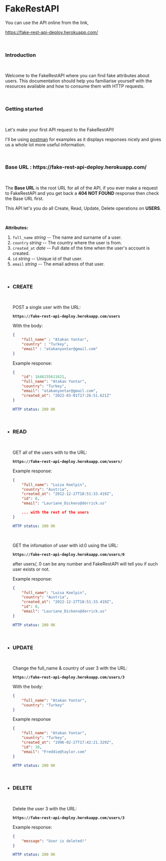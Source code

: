 # FakeRestAPI

You can use the API online from the link,

https://fake-rest-api-deploy.herokuapp.com/

<br>

<h3>Introduction</h3>
<br>
<p>Welcome to the FakeRestAPI where you can find fake attributes about users. This documentation should help you familiarise yourself with the resources available and how to consume them with HTTP requests.</p>
        
<br>
<h3>Getting started</h3>
<br>
        
<p>Let's make your first API request to the FakeRestAPI!</p>
        
<p>I'll be using <a href="https://www.postman.com/">postman</a> for examples as it displays responses nicely and gives us a whole lot more useful information.</p>
 
<br>
<h3>Base URL : <strong>https://fake-rest-api-deploy.herokuapp.com/</strong></h3>
<br>
        
<p>The <strong>Base URL</strong> is the root URL for all of the API, if you ever make a request to FakeRestAPI and you get back a <strong>404 NOT FOUND</strong> response then check the Base URL first.</p>
        
<p>This API let's you do all Create, Read, Update, Delete operations on <strong>USERS</strong>.</p>
<br>

<p><strong>Attributes:</strong></p>
        
<ol>
    <li><code>full_name</code> <em>string</em> -- The name and surname of a user.</li>
    <li><code>country</code> <em>string</em> -- The country where the user is from.</li>
    <li><code>created_at</code> <em>date</em> -- Full date of the time when the user's account is created.</li>
    <li><code>id</code> <em>string</em> -- Unique id of that user.</li>
    <li><code>email</code> <em>string</em> -- The email adress of that user.
</ol>
<br>
<ul>
    <li> <h3>CREATE</h3>
    <br>
        <p>POST a single user with the URL:</p>
        <pre><code><strong>https://fake-rest-api-deploy.herokuapp.com/users</strong></code></pre>

<p>With the body:</p>

```json
{
    "full_name" : "Atakan Yontar",
    "country" : "Turkey",
    "email" : "atakanyontar@gmail.com"
}
```
<p>Example response:</p>

```json
{
    "id": 1646155611621,
    "full_name": "Atakan Yontar",
    "country": "Turkey",
    "email": "atakanyontar@gmail.com",
    "created_at": "2022-03-01T17:26:51.621Z"
}
```
```yaml
HTTP status: 200 OK
```
<br>
</li>
    <li> 
        <h3>READ</h3>
<br>
<p>GET all of the users with to the URL:</p>

<pre><code><strong>https://fake-rest-api-deploy.herokuapp.com/users/</strong></code></pre>
        
<p>Example response:</p>

```json     
{
    "full_name": "Luisa Koelpin",
    "country": "Austria",
    "created_at": "2012-12-27T18:51:33.419Z",
    "id": 0,
    "email": "Lauriane_Dickens@derrick.us"

    ... with the rest of the users 
}
```
```yaml
HTTP status: 200 OK
```
<br>
<p>GET the infomation of user with id:0 using the URL:</p>
<pre><code><strong>https://fake-rest-api-deploy.herokuapp.com/users/0</strong></code></pre>
<p>after users/, 0 can be any number and FakeRestAPI will tell you if such user exists or not.</p>

<p>Example response:</p>

```json
{
    "full_name": "Luisa Koelpin",
    "country": "Austria",
    "created_at": "2012-12-27T18:51:33.419Z",
    "id": 0,
    "email": "Lauriane_Dickens@derrick.us"
}
```
```yaml
HTTP status: 200 OK
```

</li>
<br>
<li>
<h3>UPDATE</h3>
<br>
        
<p>Change the full_name & country of user 3 with the URL:</p>
<pre><code><strong>https://fake-rest-api-deploy.herokuapp.com/users/3
</strong></code></pre>

        
<p>With the body:</p>

```json
{
    "full_name": "Atakan Yontar",
    "country": "Turkey"
}
```

<p>Example response</p>
        
```json
{
    "full_name": "Atakan Yontar",
    "country": "Turkey",
    "created_at": "1996-02-27T17:42:21.329Z",
    "id": 10,
    "email": "Freddie@taylor.com"
}
```

```yaml
HTTP status: 200 OK
```

</li>
<br>
<li> 
<h3>DELETE</h3>
<br>
        
<p>Delete the user 3 with the URL:</p>

<pre><code><strong>https://fake-rest-api-deploy.herokuapp.com/users/3</strong></code></pre>
        
<p>Example response:</p>

```json
{
    "message": "User is deleted!"
}
```
```yaml
HTTP status: 200 OK
```

</li>
</ul>




